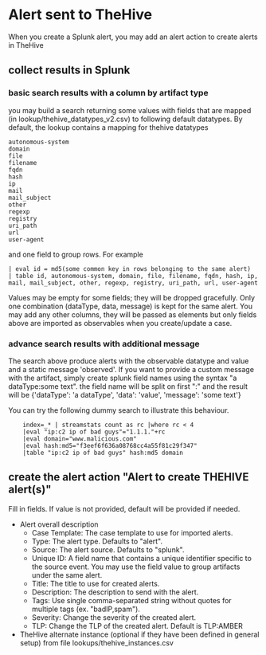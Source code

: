 # Alert sent to TheHive
When you create a Splunk alert, you may add an alert action to create alerts in TheHive
## collect results in Splunk
### basic search results with a column by artifact type
you may build a search returning some values with fields that are mapped (in lookup/thehive_datatypes_v2.csv) to following default datatypes.
By default, the lookup contains a mapping for thehive datatypes

    autonomous-system
    domain
    file
    filename
    fqdn
    hash
    ip
    mail
    mail_subject
    other
    regexp
    registry
    uri_path
    url
    user-agent

and one field to group rows.
For example

    | eval id = md5(some common key in rows belonging to the same alert)
    | table id, autonomous-system, domain, file, filename, fqdn, hash, ip, mail, mail_subject, other, regexp, registry, uri_path, url, user-agent

Values may be empty for some fields; they will be dropped gracefully. Only one combination (dataType, data, message) is kept for the same alert.
You may add any other columns, they will be passed as elements but only fields above are imported as observables when you create/update a case.

### advance search results with additional message
The search above produce alerts with the observable datatype and value and a static message 'observed'. If you want to provide a custom message with the artifact, simply create splunk field names using the syntax "a dataType:some text". the field name will be split on first ":" and the result will be 
{'dataType': 'a dataType', 'data': 'value', 'message': 'some text'}

You can try the following dummy search to illustrate this behaviour.

        index=_* | streamstats count as rc |where rc < 4
        |eval "ip:c2 ip of bad guys"="1.1.1."+rc 
        |eval domain="www.malicious.com" 
        |eval hash:md5="f3eef6f636a08768cc4a55f81c29f347"
        |table "ip:c2 ip of bad guys" hash:md5 domain

## create the alert action "Alert to create THEHIVE alert(s)"
Fill in fields. If value is not provided, default will be provided if needed.

* Alert overall description
    - Case Template: The case template to use for imported alerts.
    - Type: The alert type. Defaults to "alert".
    - Source: The alert source. Defaults to "splunk".
    - Unique ID: A field name that contains a unique identifier specific to the source event. You may use the field value to group artifacts under the same alert.
    - Title: The title to use for created alerts.
    - Description: The description to send with the alert.
    - Tags: Use single comma-separated string without quotes for multiple tags (ex. "badIP,spam").
    - Severity: Change the severity of the created alert.
    - TLP: Change the TLP of the created alert. Default is TLP:AMBER
* TheHive alternate instance (optional if they have been defined in general setup) from file lookups/thehive_instances.csv